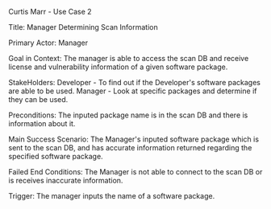 Curtis Marr - Use Case 2

Title: 
    Manager Determining Scan Information

Primary Actor: 
    Manager

Goal in Context: 
    The manager is able to access the scan DB and receive license and vulnerability information of a given software package.

StakeHolders: 
    Developer - To find out if the Developer's software packages are able to be used.
    Manager - Look at specific packages and determine if they can be used.
    

Preconditions:
    The inputed package name is in the scan DB and there is information about it.

Main Success Scenario:
    The Manager's inputed software package which is sent to the scan DB, and has accurate information returned regarding
    the specified software package. 
    
Failed End Conditions:
    The Manager is not able to connect to the scan DB or is receives inaccurate information.

Trigger:
    The manager inputs the name of a software package.
